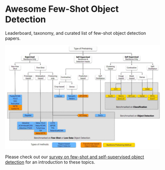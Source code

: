 # Awesome Few-Shot Object Detection

Leaderboard, taxonomy, and curated list of few-shot object detection papers.

<a href="https://arxiv.org/abs/2110.14711"><img src="fsod.jpg"></img></a>

Please check out our [survey on few-shot and self-supervised object detection](https://arxiv.org/abs/2110.14711) for an introduction to these topics.

